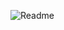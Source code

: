 ![Readme](https://user-images.githubusercontent.com/124534181/218803732-3108649e-fc40-41f5-9661-0247589f0a1d.png)
